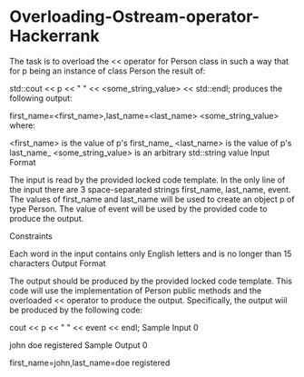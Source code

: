 # Overloading-Ostream-operator-Hackerrank


The task is to overload the << operator for Person class in such a way that for p being an instance of class Person the result of:

std::cout << p << " " << <some_string_value> << std::endl;
produces the following output:

first_name=<first_name>,last_name=<last_name> <some_string_value>
where:

<first_name> is the value of p's first_name_
<last_name> is the value of p's last_name_
<some_string_value> is an arbitrary std::string value
Input Format

The input is read by the provided locked code template. In the only line of the input there are 3 space-separated strings first_name, last_name, event. The values of first_name and last_name will be used to create an object p of type Person. The value of event will be used by the provided code to produce the output.

Constraints

Each word in the input contains only English letters and is no longer than 15 characters
Output Format

The output should be produced by the provided locked code template. This code will use the implementation of Person public methods and the overloaded << operator to produce the output. Specifically, the output wiil be produced by the following code:

cout << p << " " << event << endl;
Sample Input 0

john doe registered
Sample Output 0

first_name=john,last_name=doe registered
